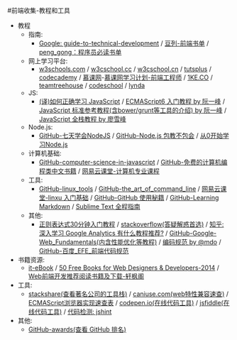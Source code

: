 #前端收集-教程和工具

- 教程
    - 指南:
        - [Google: guide-to-technical-development](https://www.google.com/about/careers/students/guide-to-technical-development.html) / [豆列-前端书单](http://www.douban.com/doulist/37622307/) / [peng_gong：程序员必读书单](http://lucida.me/blog/developer-reading-list/)
    - 网上学习平台:
        - [w3schools.com](http://www.w3schools.com/) / [w3cschool.cc](http://www.w3cschool.cc/) / [w3cschool.cn](http://www.w3cschool.cn/) / [tutsplus](http://tutsplus.com/) / [codecademy](http://www.codecademy.co) / [慕课网](http://www.imooc.com/)-[慕课网学习计划-前端工程师](http://www.imooc.com/course/programdetail/pid/32?from=itblog) / [1KE.CO](http://1ke.co/) / [teamtreehouse](https://teamtreehouse.com/) / [codeschool](https://www.codeschool.com/) / [lynda](http://www.lynda.com/)
    - JS:
        - [(译)如何正确学习 JavaScript](http://www.crimx.com/2014/05/15/how-to-learn-javascript-properly/) / [ECMAScript6 入门教程 by 阮一峰](http://es6.ruanyifeng.com/) / [JavaScript 标准参考教程(含bower/grunt等工具的介绍) by 阮一峰](https://github.com/ruanyf/jstutorial) / [JavaScript 全栈教程 by 廖雪峰](http://www.liaoxuefeng.com/wiki/001434446689867b27157e896e74d51a89c25cc8b43bdb3000)
    - Node.js:
        - [GitHub-七天学会NodeJS](https://github.com/nqdeng/7-days-nodejs) / [GitHub-Node.js 包教不包会](https://github.com/alsotang/node-lessons) /  [从0开始学习Node.js](http://blog.fens.me/series-nodejs/)
    - 计算机基础:
        - [GitHub-computer-science-in-javascript](https://github.com/nzakas/computer-science-in-javascript) / [GitHub-免费的计算机编程类中文书籍](https://github.com/justjavac/free-programming-books-zh_CN) / [网易云课堂-计算机专业课程](http://study.163.com/curricula/cs.htm)
    - 工具:
        - [GitHub-linux_tools](https://github.com/me115/linuxtools_rst) / [GitHub-the_art_of_command_line](https://github.com/jlevy/the-art-of-command-line) / [网易云课堂-linxu 入门基础](http://study.163.com/course/courseMain.htm?courseId=232007) / [GitHub-GitHub 使用秘籍](https://github.com/tiimgreen/github-cheat-sheet) / [GitHub-Learning Markdown](https://github.com/LearnShare/Learning-Markdown) / [Sublime Text 全程指南](http://zh.lucida.me/blog/sublime-text-complete-guide/)
    - 其他:
        - [正则表达式30分钟入门教程](http://deerchao.net/tutorials/regex/regex.htm) / [stackoverflow(答疑解惑首选)](http://stackoverflow.com/) / [知乎: 深入学习 Google Analytics 有什么教程推荐?](http://www.zhihu.com/question/19599402) / [GitHub-Google-Web_Fundamentals(内含性能优化等教程)](https://github.com/google/WebFundamentals) / [编码规范 by @mdo](http://codeguide.bootcss.com/) / [GitHub-百度_EFE_前端代码规范](https://github.com/ecomfe/spec)
- 书籍资源:
    - [it-eBook](http://it-ebooks.info/) / [50 Free Books for Web Designers & Developers-2014](http://speckyboy.com/2015/01/12/free-web-design-ebooks-2014/) / [Web前端开发推荐阅读书籍及下载-轩枫阁](http://www.xuanfengge.com/fe-books.html)
- 工具:
    - [stackshare(查看著名公司的工具栈)](http://stackshare.io/) / [caniuse.com(web特性兼容速查)](http://caniuse.com/) / [ECMAScript浏览器实现速查表](http://kangax.github.io/compat-table/es5/) / [codepen.io(在线代码工具)](http://codepen.io/) / [jsfiddle(在线代码工具)](http://jsfiddle.net/) / [代码检测: jshint](http://jshint.com/)
- 其他:
    - [GitHub-awards(查看 GitHub 排名)](http://github-awards.com/)
